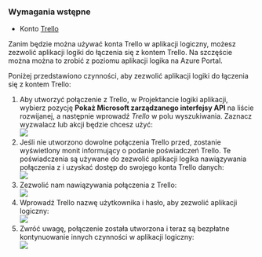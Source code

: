 ### <a name="prerequisites"></a>Wymagania wstępne
- Konto [Trello](http://trello.com) 

Zanim będzie można używać konta Trello w aplikacji logiczny, możesz zezwolić aplikacji logiki do łączenia się z kontem Trello. Na szczęście można można to zrobić z poziomu aplikacji logika na Azure Portal. 

Poniżej przedstawiono czynności, aby zezwolić aplikacji logiki do łączenia się z kontem Trello:

1. Aby utworzyć połączenie z Trello, w Projektancie logiki aplikacji, wybierz pozycję **Pokaż Microsoft zarządzanego interfejsy API** na liście rozwijanej, a następnie wprowadź *Trello* w polu wyszukiwania. Zaznacz wyzwalacz lub akcji będzie chcesz użyć:  
  ![](./media/connectors-create-api-trello/trello-1.png)
2. Jeśli nie utworzono dowolne połączenia Trello przed, zostanie wyświetlony monit informujący o podanie poświadczeń Trello. Te poświadczenia są używane do zezwolić aplikacji logika nawiązywania połączenia z i uzyskać dostęp do swojego konta Trello danych:  
  ![](./media/connectors-create-api-trello/trello-2.png) 
3. Zezwolić nam nawiązywania połączenia z Trello:  
  ![](./media/connectors-create-api-trello/trello-3.png)   
4. Wprowadź Trello nazwę użytkownika i hasło, aby zezwolić aplikacji logiczny:  
  ![](./media/connectors-create-api-trello/trello-4.png)  
5. Zwróć uwagę, połączenie została utworzona i teraz są bezpłatne kontynuowanie innych czynności w aplikacji logiczny:  
  ![](./media/connectors-create-api-trello/trello-5.png)

